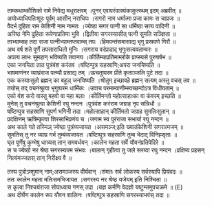 

  
ताम्कथाम्कौशिको रामे निवेद्य मधुराक्षरम् ।पुनर् एवापरंवाक्यंकाकुत्स्थम् इदम् अब्रवीत्  ॥   
अयोध्याधिपतिःशूरः पूर्वम् आसीन् नराधिपः ।सगरो नाम धर्मात्मा प्रजा कामः स चाप्रजः  ॥   
वैदर्भ दुहिता राम केशिनी नाम नामतः ।ज्येष्ठा सगर पत्नी सा धर्मिष्ठा सत्य वादिनी  ॥   
अरिष्ठ नेमि दुहिता रूपेणाप्रतिमा भुवि ।द्वितीया सगरस्यासीत् पत्नी सुमति सञ्ज्ञिता  ॥   
ताभ्याम्सह तदा राजा पत्नीभ्याम्तप्तवाम्स् तपः ।हिमवन्तंसमासाद्य भृगु प्रस्रवणे गिरौ  ॥   
अथ वर्ष शते पूर्णे तपसाराधितो मुनिः ।सगराय वरंप्रादाद् भृगुःसत्यवताम्वरः  ॥   
अपत्य लाभः सुमहान् भविष्यति तवानघ ।कीर्तिम्चाप्रतिमाम्लोके प्राप्स्यसे पुरुषर्षभ  ॥   
एका जनयिता तात पुत्रंवंश करंतव ।षष्टिम्पुत्र सहस्राणि;अपरा जनयिष्यति  ॥   
भाषमाणंनर व्याघ्रंराज पत्म्यौ प्रसाद्य तम् ।ऊचतुष्परम प्रीते कृताञ्जलि पुटे तदा  ॥   
एकः कस्याःसुतो ब्रह्मन् का बहूञ् जनयिष्यति ।श्रोतुम् इच्छावहे ब्रह्मन् सत्यम् अस्तु वचस् तव  ॥   
तयोस् तद् वचनंश्रुत्वा भृगुष्परम धार्मिकः ।उवाच परमाम्वाणीम्स्वच्छन्दोऽत्र विधीयताम्  ॥   
एको वंश करो वास्तु बहवो वा महा बलाः ।कीर्तिमन्तो महोत्साहाःका वा कंवरम् इच्छति  ॥   
मुनेस् तु वचनंश्रुत्वा केशिनी रघु नन्दन ।पुत्रंवंश करंराम जग्राह नृप सन्निधौ  ॥   
षष्टिम्पुत्र सहस्राणि सुपर्ण भगिनी तदा ।महोत्साहान् कीर्तिमतो जग्राह सुमतिःसुतान्  ॥   
प्रदक्षिणम् ऋषिम्कृत्वा शिरसाभिप्रणंय च ।जगाम स्व पुरंराजा सभार्या रघु नन्दन  ॥   
अथ काले गते तस्मिञ् ज्येष्ठा पुत्रंव्यजायत ।असमञ्ज;इति ख्यातंकेशिनी सगरात्मजम्  ॥   
सुमतिस् तु नर व्याघ्र गर्भ तुम्बंव्यजायत ।षष्टिष्पुत्र सहस्राणि तुम्ब भेदाद् विनिह्सृताः  ॥   
घृत पूर्णेषु कुम्भेषु धात्र्यस् तान् समवर्धयन् ।कालेन महता सर्वे यौवनंप्रतिपेदिरे  ॥   
स च ज्येष्ठो नर श्रेष्ठ सगरस्यात्म संभवः ।बालान् गृहीत्वा तु जले सरय्वा रघु नन्दन ।प्रक्षिप्य प्रहसन् नित्यंमज्जतस् तान् निरीक्ष्य वै  ॥   
  
तस्य पुत्रोऽम्शुमान् नाम;असमञ्जस्य वीर्यवान् ।संमतः सर्व लोकस्य सर्वस्यापि प्रियंवदः  ॥   
ततः कालेन महता मतिःसमभिजायत ।सगरस्य नर श्रेष्ठ यजेयम् इति निश्चिता  ॥   
स कृत्वा निश्चयंराजा सोपाध्याय गणस् तदा ।यज्ञ कर्मणि वेदज्ञो यष्टुम्समुपचक्रमे  ॥ (E)  
अथ दीर्घेण कालेन रूप यौवन शालिनः ।षष्टिष्पुत्र सहस्राणि सगरस्याभवंस् तदा  ॥   

